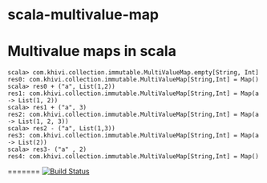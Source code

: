 scala-multivalue-map
====================

Multivalue maps in scala
=======

	scala> com.khivi.collection.immutable.MultiValueMap.empty[String, Int]
	res0: com.khivi.collection.immutable.MultiValueMap[String,Int] = Map()
	scala> res0 + ("a", List(1,2))
	res1: com.khivi.collection.immutable.MultiValueMap[String,Int] = Map(a -> List(1, 2))
	scala> res1 + ("a", 3)
	res2: com.khivi.collection.immutable.MultiValueMap[String,Int] = Map(a -> List(1, 2, 3))
	scala> res2 - ("a", List(1,3))
	res3: com.khivi.collection.immutable.MultiValueMap[String,Int] = Map(a -> List(2))
	scala> res3- ("a" , 2)
	res4: com.khivi.collection.immutable.MultiValueMap[String,Int] = Map()

=======
[![Build Status](https://travis-ci.org/khivi/scala-multivalue-map.png?branch=master)](https://travis-ci.org/khivi/scala-multivalue-map)
